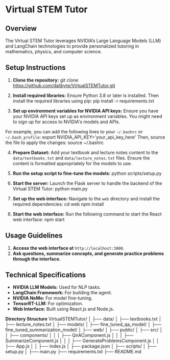 # Virtual STEM Tutor

## Overview
The Virtual STEM Tutor leverages NVIDIA’s Large Language Models (LLM) and LangChain technologies to provide personalized tutoring in mathematics, physics, and computer science.

## Setup Instructions

1. **Clone the repository:**
git clone https://github.com/dalibyte/VirtualSTEMTutor.git

2. **Install required libraries:**
Ensure Python 3.8 or later is installed. Then install the required libraries using pip:
pip install -r requirements.txt

3. **Set up environment variables for NVIDIA API keys:**
Ensure you have your NVIDIA API keys set up as environment variables. You might need to sign up for access to NVIDIA's models and APIs.

For example, you can add the following lines to your `~/.bashrc` or `~/.bash_profile`:
export NVIDIA_API_KEY='your_api_key_here'
Then, source the file to apply the changes:
source ~/.bashrc

4. **Prepare Dataset:**
Add your textbook and lecture notes content to the `data/textbooks.txt` and `data/lecture_notes.txt` files. Ensure the content is formatted appropriately for the models to use.

5. **Run the setup script to fine-tune the models:**
python scripts/setup.py

6. **Start the server:**
Launch the Flask server to handle the backend of the Virtual STEM Tutor:
python main.py

7. **Set up the web interface:**
Navigate to the `web` directory and install the required dependencies:
cd web
npm install

8. **Start the web interface:**
Run the following command to start the React web interface:
npm start

## Usage Guidelines

1. **Access the web interface at** `http://localhost:3000`.
2. **Ask questions, summarize concepts, and generate practice problems through the interface.**

## Technical Specifications

- **NVIDIA LLM Models:** Used for NLP tasks.
- **LangChain Framework:** For building the agent.
- **NVIDIA NeMo:** For model fine-tuning.
- **TensorRT-LLM:** For optimization.
- **Web Interface:** Built using React.js and Node.js.

**Directory Structure**
VirtualSTEMTutor/
│
├── data/
│ ├── textbooks.txt
│ ├── lecture_notes.txt
│
├── models/
│ ├── fine_tuned_qa_model/
│ ├── fine_tuned_summarization_model/
│
├── web/
│ ├── public/
│ ├── src/
│ │ ├── components/
│ │ │ ├── QnAComponent.js
│ │ │ ├── SummarizeComponent.js
│ │ │ ├── GenerateProblemsComponent.js
│ │ ├── App.js
│ │ ├── index.js
│ ├── package.json
│
├── scripts/
│ ├── setup.py
│
├── main.py
├── requirements.txt
├── README.md
